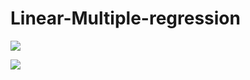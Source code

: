 # Linear-Multiple-regression
![](https://www.voxco.com/wp-content/uploads/2021/11/Linear-Regression1.png)

![](https://miro.medium.com/max/828/1*AsfV2NelG1Ta5F-0kr727w.gif)
